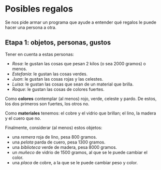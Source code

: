 # Posibles regalos

Se nos pide armar un programa que ayude a entender qué regalos le puede hacer una persona a otra.


## Etapa 1: objetos, personas, gustos

Tener en cuenta a estas personas:
- _Rosa_: le gustan las cosas que pesan 2 kilos (o sea 2000 gramos) o menos.
- _Estefanía_: le gustan las cosas verdes.
- _Juan_: le gustan las cosas rojas y las celestes.
- _Luisa_: le gustan las cosas que sean de un material que brilla.
- _Roque_: le gustan las cosas de colores fuertes.

Como **colores** contemplar (al menos) rojo, verde, celeste y pardo. 
De estos, los dos primeros son fuertes, los otros no.

Como **materiales** tenemos: el cobre y el vidrio que brillan; el lino, la madera y el cuero que no.

Finalmente, considerar (al menos) estos objetos:
  - una _remera_ roja de lino, pesa 800 gramos.
  - una _pelota_ parda de cuero, pesa 1300 gramos.
  - una _biblioteca_ verde de madera, pesa 8000 gramos.
  - un _muñeco_ de vidrio de 1500 gramos, al que se le puede cambiar el color.
  - una _placa_ de cobre, a la que se le puede cambiar peso y color.
